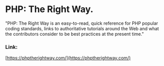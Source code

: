 # PHP: The Right Way.

"PHP: The Right Way is an easy-to-read, quick reference for PHP popular coding standards, links to authoritative tutorials around the Web and what the contributors consider to be best practices at the present time."

### Link:
[https://phptherightway.com/](https://phptherightway.com/)
